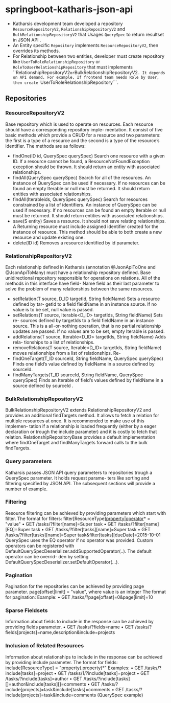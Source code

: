 # springboot-katharis-json-api
- Katharsis development team developed a repository ```ResourceRepositoryV2```, ```RelationshipRepositoryV2``` and ```BulkRelationshipRepositoryV2``` that Usages ```QuerySpec``` to return resultset in JSON API .
- An Entity specific ```Repository``` implements ```ResourceRepositoryV2```, then overrides its methods. 
- For Relationship between two entities, developer must create repository like  ```UserToRoleRelationshipRepository``` or ```RoleToUserRelationshipRepository``` that must implements ``RelationshipRepositoryV2``` or ```BulkRelationshipRepositoryV2```.
It depends on API demand. For example,
If frontend team needs Role by User, then create ```UserToRoleRelationshipRepository```.

## Repositories
### ResourceRepositoryV2
Base repository which is used to operate on resources. Each resource should have a corresponding repository imple-
mentation. It consist of five basic methods which provide a CRUD for a resource and two parameters: the first is a
type of a resource and the second is a type of the resource’s identifier.
The methods are as follows:
- findOne(ID id, QuerySpec querySpec) Search one resource with a given ID. If a resource cannot
be found, a ResourceNotFoundException exception should be thrown. It should return an entity with associated
relationships.
- findAll(QuerySpec querySpec) Search for all of the resources. An instance of QuerySpec can be used
if necessary. If no resources can be found an empty Iterable or null must be returned. It should return entities
with associated relationships.
- findAll(Iterable<ID>ids, QuerySpec querySpec) Search for resources constrained by a list of
identifiers. An instance of QuerySpec can be used if necessary. If no resources can be found an empty Iterable
or null must be returned. It should return entities with associated relationships.
- save(S entity) Saves a resource. It should not save relating relationships. A Returning resource must
include assigned identifier created for the instance of resource. This method should be able to both create a new
resource and update existing one.
- delete(ID id) Removes a resource identified by id parameter.
  
### RelationshipRepositoryV2
Each relationship defined in Katharsis (annotation @JsonApiToOne and @JsonApiToMany) must have a relationship
repository defined.
Base unidirectional repository responsible for operations on relations. All of the methods in this interface have field-
Name field as their last parameter to solve the problem of many relationships between the same resources.
- setRelation(T source, D_ID targetId, String fieldName) Sets a resource defined by tar-
getId to a field fieldName in an instance source. If no value is to be set, null value is passed.
- setRelations(T source, Iterable<D_ID> targetIds, String fieldName) Sets re-
sources defined by targetIds to a field fieldName in an instance source. This is a all-or-nothing operation, that is
no partial relationship updates are passed. If no values are to be set, empty Iterable is passed.
- addRelations(T source, Iterable<D_ID> targetIds, String fieldName) Adds rela-
tionships to a list of relationships.
- removeRelations(T source, Iterable<D_ID> targetIds, String fieldName)
moves relationships from a list of relationships.
Re-
- findOneTarget(T_ID sourceId, String fieldName, QuerySpec querySpec) Finds one
field’s value defined by fieldName in a source defined by sourceId.
- findManyTargets(T_ID sourceId, String fieldName, QuerySpec querySpec) Finds
an Iterable of field’s values defined by fieldName in a source defined by sourceId .

### BulkRelationshipRepositoryV2
BulkRelationshipRepositoryV2 extends RelationshipRepositoryV2 and provides an additional findTargets
method. It allows to fetch a relation for multiple resources at once. It is recommended to make use of this implemen-
tation if a relationship is loaded frequently (either by a eager declaration or trough the include parameter) and it is
costly to fetch that relation. RelationshipRepositoryBase provides a default implementation where findOneTarget
and findManyTargets forward calls to the bulk findTargets.

### Query parameters
Katharsis passes JSON API query parameters to repositories trough a QuerySpec parameter. It holds request parame-
ters like sorting and filtering specified by JSON API. The subsequent sections will provide a number of example.

### Filtering
Resource filtering can be achieved by providing parameters which start with filter. The format for filters:
filter[ResourceType][property|operator]([property|operator])* = "value"
• GET /tasks/?filter[name]=Super task
• GET /tasks/?filter[name][EQ]=Super task
• GET /tasks/?filter[tasks][name]=Super task
• GET /tasks/?filter[tasks][name]=Super task&filter[tasks][dueDate]=2015-10-01
QuerySpec uses the EQ operator if no operator was provided. Custom operators can be registered with
DefaultQuerySpecDeserializer.addSupportedOperator(..). The default operator can be overrid-
den by setting DefaultQuerySpecDeserializer.setDefaultOperator(...).

### Pagination
Pagination for the repositories can be achieved by providing page parameter.
page[offset|limit] = "value", where value is an integer
The format for pagination:
Example:
• GET /tasks/?page[offset]=0&page[limit]=10
### Sparse Fieldsets
Information about fields to include in the response can be achieved by providing fields parameter.
• GET /tasks/?fields=name
• GET /tasks/?fields[projects]=name,description&include=projects

### Inclusion of Related Resources
Information about relationships to include in the response can be achieved by providing include parameter. The
format for fields: include[ResourceType] = "property(.property)*"
Examples:
• GET /tasks/?include[tasks]=project
• GET /tasks/1/?include[tasks]=project
• GET /tasks/?include[tasks]=author
• GET /tasks/?include[tasks][]=author&include[tasks][]=comments
• GET /tasks/?include[projects]=task&include[tasks]=comments
• GET /tasks/?include[projects]=task&include=comments (QuerySpec example)

